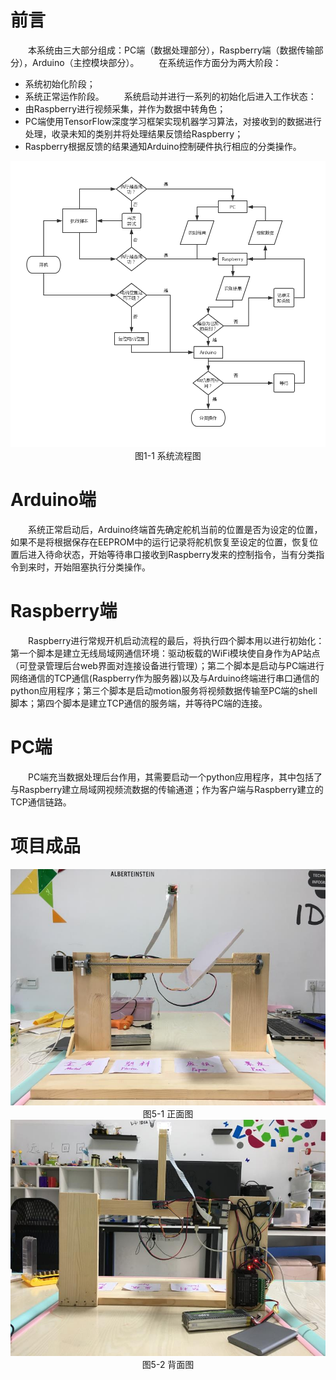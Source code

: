 
# 前言
&emsp;&emsp;本系统由三大部分组成：PC端（数据处理部分），Raspberry端（数据传输部分），Arduino（主控模块部分）。
&emsp;&emsp;在系统运作方面分为两大阶段：
* 系统初始化阶段；
* 系统正常运作阶段。
&emsp;&emsp;系统启动并进行一系列的初始化后进入工作状态：
* 由Raspberry进行视频采集，并作为数据中转角色；
* PC端使用TensorFlow深度学习框架实现机器学习算法，对接收到的数据进行处理，收录未知的类别并将处理结果反馈给Raspberry；
* Raspberry根据反馈的结果通知Arduino控制硬件执行相应的分类操作。

<div align=center><img src="https://github.com/YobeZhou/automatic_recycler/blob/master/source/images/1-1_System-flow-chart.png"/></div>
<div align=center>图1-1 系统流程图</div>

# Arduino端 
&emsp;&emsp;系统正常启动后，Arduino终端首先确定舵机当前的位置是否为设定的位置，如果不是将根据保存在EEPROM中的运行记录将舵机恢复至设定的位置，恢复位置后进入待命状态，开始等待串口接收到Raspberry发来的控制指令，当有分类指令到来时，开始阻塞执行分类操作。
# Raspberry端
&emsp;&emsp;Raspberry进行常规开机启动流程的最后，将执行四个脚本用以进行初始化：第一个脚本是建立无线局域网通信环境：驱动板载的WiFi模块使自身作为AP站点（可登录管理后台web界面对连接设备进行管理）；第二个脚本是启动与PC端进行网络通信的TCP通信(Raspberry作为服务器)以及与Arduino终端进行串口通信的python应用程序；第三个脚本是启动motion服务将视频数据传输至PC端的shell脚本；第四个脚本是建立TCP通信的服务端，并等待PC端的连接。
# PC端
&emsp;&emsp;PC端充当数据处理后台作用，其需要启动一个python应用程序，其中包括了与Raspberry建立局域网视频流数据的传输通道；作为客户端与Raspberry建立的TCP通信链路。

# 项目成品
<div align=center><img src="https://github.com/YobeZhou/automatic_recycler/blob/master/source/images/5-1_Front-view.JPG"/></div>
<div align=center>图5-1 正面图</div>

<div align=center><img src="https://github.com/YobeZhou/automatic_recycler/blob/master/source/images/5-2_back image.JPG"/></div>
<div align=center>图5-2 背面图</div>

